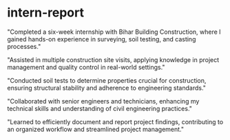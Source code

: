 # intern-report

"Completed a six-week internship with Bihar Building Construction, where I gained hands-on experience in surveying, soil testing, and casting processes."

"Assisted in multiple construction site visits, applying knowledge in project management and quality control in real-world settings."

"Conducted soil tests to determine properties crucial for construction, ensuring structural stability and adherence to engineering standards."

"Collaborated with senior engineers and technicians, enhancing my technical skills and understanding of civil engineering practices."

"Learned to efficiently document and report project findings, contributing to an organized workflow and streamlined project management."
